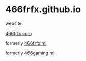 # 466frfx.github.io
website.

[466frfx.com](https://466frfx.com)

formerly [466frfx.ml](https://466frfx.ml)

formerly [466gaming.ml](http://466gaming.ml)
